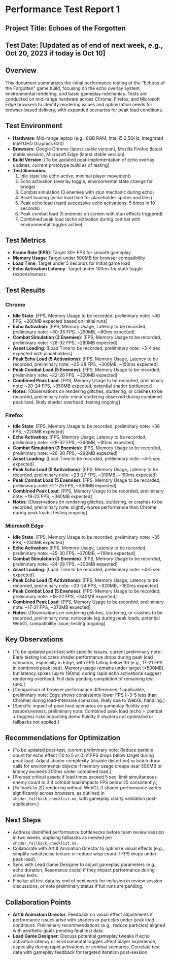# Performance Test Report 1

## Project Title: Echoes of the Forgotten

## Test Date: [Updated as of end of next week, e.g., Oct 20, 2023 if today is Oct 10]

## Overview
This document summarizes the initial performance testing of the "Echoes of the Forgotten" game build, focusing on the echo overlay system, environmental rendering, and basic gameplay mechanics. Tests are conducted on mid-range hardware across Chrome, Firefox, and Microsoft Edge browsers to identify rendering issues and optimization needs for browser-based delivery, with expanded scenarios for peak load conditions.

## Test Environment
- **Hardware**: Mid-range laptop (e.g., 8GB RAM, Intel i5 2.5GHz, integrated Intel UHD Graphics 620)
- **Browsers**: Google Chrome (latest stable version), Mozilla Firefox (latest stable version), Microsoft Edge (latest stable version)
- **Build Version**: [To be updated post-implementation of echo overlay updates, current prototype build as of testing]
- **Test Scenarios**: 
  1. Idle state (no echo active, minimal player movement)
  2. Echo activation (overlay toggle, environmental state change for bridge)
  3. Combat simulation (3 enemies with stun mechanic during echo)
  4. Asset loading (initial load time for placeholder sprites and tiles)
  5. Peak echo load (rapid successive echo activations: 5 times in 10 seconds)
  6. Peak combat load (5 enemies on screen with stun effects triggered)
  7. Combined peak load (echo activation during combat with environmental toggles active)

## Test Metrics
- **Frame Rate (FPS)**: Target 30+ FPS for smooth gameplay
- **Memory Usage**: Target under 500MB for browser compatibility
- **Load Time**: Target under 5 seconds for initial game load
- **Echo Activation Latency**: Target under 100ms for state toggle responsiveness

## Test Results
### Chrome
- **Idle State**: [FPS, Memory Usage to be recorded, preliminary note: ~40 FPS, ~200MB expected based on initial runs]
- **Echo Activation**: [FPS, Memory Usage, Latency to be recorded, preliminary note: ~30-35 FPS, ~250MB, ~80ms expected]
- **Combat Simulation (3 Enemies)**: [FPS, Memory Usage to be recorded, preliminary note: ~28-32 FPS, ~280MB expected]
- **Asset Loading**: [Load Time to be recorded, preliminary note: ~3-4 sec expected with placeholders]
- **Peak Echo Load (5 Activations)**: [FPS, Memory Usage, Latency to be recorded, preliminary note: ~25-28 FPS, ~300MB, ~150ms expected]
- **Peak Combat Load (5 Enemies)**: [FPS, Memory Usage to be recorded, preliminary note: ~22-26 FPS, ~320MB expected]
- **Combined Peak Load**: [FPS, Memory Usage to be recorded, preliminary note: ~20-24 FPS, ~350MB expected, potential shader bottleneck]
- **Notes**: [Observations on rendering glitches, stuttering, or crashes to be recorded, preliminary note: minor stuttering observed during combined peak load, likely shader overhead; testing ongoing]

### Firefox
- **Idle State**: [FPS, Memory Usage to be recorded, preliminary note: ~38 FPS, ~220MB expected]
- **Echo Activation**: [FPS, Memory Usage, Latency to be recorded, preliminary note: ~28-32 FPS, ~260MB, ~90ms expected]
- **Combat Simulation (3 Enemies)**: [FPS, Memory Usage to be recorded, preliminary note: ~26-30 FPS, ~290MB expected]
- **Asset Loading**: [Load Time to be recorded, preliminary note: ~4-5 sec expected]
- **Peak Echo Load (5 Activations)**: [FPS, Memory Usage, Latency to be recorded, preliminary note: ~23-27 FPS, ~310MB, ~160ms expected]
- **Peak Combat Load (5 Enemies)**: [FPS, Memory Usage to be recorded, preliminary note: ~21-25 FPS, ~330MB expected]
- **Combined Peak Load**: [FPS, Memory Usage to be recorded, preliminary note: ~19-23 FPS, ~360MB expected]
- **Notes**: [Observations on rendering glitches, stuttering, or crashes to be recorded, preliminary note: slightly worse performance than Chrome during peak loads; testing ongoing]

### Microsoft Edge
- **Idle State**: [FPS, Memory Usage to be recorded, preliminary note: ~35 FPS, ~230MB expected]
- **Echo Activation**: [FPS, Memory Usage, Latency to be recorded, preliminary note: ~25-30 FPS, ~270MB, ~110ms expected]
- **Combat Simulation (3 Enemies)**: [FPS, Memory Usage to be recorded, preliminary note: ~24-28 FPS, ~300MB expected]
- **Asset Loading**: [Load Time to be recorded, preliminary note: ~4-5 sec expected]
- **Peak Echo Load (5 Activations)**: [FPS, Memory Usage, Latency to be recorded, preliminary note: ~20-24 FPS, ~320MB, ~180ms expected]
- **Peak Combat Load (5 Enemies)**: [FPS, Memory Usage to be recorded, preliminary note: ~18-22 FPS, ~340MB expected]
- **Combined Peak Load**: [FPS, Memory Usage to be recorded, preliminary note: ~17-21 FPS, ~370MB expected]
- **Notes**: [Observations on rendering glitches, stuttering, or crashes to be recorded, preliminary note: noticeable lag during peak loads, potential WebGL compatibility issue; testing ongoing]

## Key Observations
- [To be updated post-test with specific issues, current preliminary note: Early testing indicates shader performance drops during peak load scenarios, especially in Edge, with FPS falling below 30 (e.g., 17-21 FPS in combined peak load). Memory usage remains under target (<500MB), but latency spikes (up to 180ms) during rapid echo activations suggest rendering overhead. Full data pending completion of remaining test runs.]
- [Comparison of browser performance differences if applicable, preliminary note: Edge shows consistently lower FPS (~3-5 less than Chrome) during load-intensive scenarios, likely due to WebGL handling.]
- [Specific impact of peak load scenarios on gameplay fluidity and responsiveness, preliminary note: Combined peak load (echo + combat + toggles) risks impacting demo fluidity if shaders not optimized or fallbacks not applied.]

## Recommendations for Optimization
- [To be updated post-test, current preliminary note: Reduce particle count for echo effect (10 to 5 or 0) if FPS drops below target during peak load. Adjust shader complexity (disable distortion) or batch draw calls for environmental objects if memory usage creeps near 500MB or latency exceeds 200ms under combined load.]
- [Preload critical assets if load times exceed 5 sec; limit simultaneous enemy count to 3 if combat load impacts FPS below 25 consistently.]
- [Fallback to 2D rendering without WebGL if shader performance varies significantly across browsers, as outlined in `shader_fallback_checklist.md`, with gameplay clarity validation post-application.]

## Next Steps
- Address identified performance bottlenecks before team review session in two weeks, applying fallbacks as needed per `shader_fallback_checklist.md`.
- Collaborate with Art & Animation Director to optimize visual effects (e.g., simplify radial pulse texture or reduce wisp count if FPS drops under peak load).
- Sync with Lead Game Designer to adjust gameplay parameters (e.g., echo duration, Resonance costs) if they impact performance during stress tests.
- Finalize all test data by end of next week for inclusion in review session discussions, or note preliminary status if full runs are pending.

## Collaboration Points
- **Art & Animation Director**: Feedback on visual effect adjustments if performance issues arise with shaders or particles under peak load conditions. Preliminary recommendations (e.g., reduce particles) aligned with aesthetic goals pending final test data.
- **Lead Game Designer**: Discuss potential gameplay tweaks if echo activation latency or environmental toggles affect player experience, especially during rapid activations or combat scenarios. Correlate test data with gameplay feedback for targeted iteration post-session.